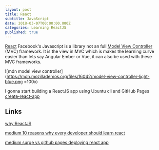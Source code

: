 ```yaml
---
layout: post
title: React
subtitle: JavaScript
date: 2018-03-07T00:00:00.000Z
categories: Learning ReactJS
published: true
---
```


[React](https://reactjs.org/) Facebook's Javascript is a library not an full [Model View Controller](https://developer.mozilla.org/en-US/docs/Web/Apps/Fundamentals/Modern_web_app_architecture/MVC_architecture) (MVC) framework. It is the view in MVC which is makes the learning curve easier than lets say Angular Ember or Vue, it can also be used with these MVC frameworks.

![mdn model view controller](https://mdn.mozillademos.org/files/16042/model-view-controller-light-blue.png =100x)

I gonna start building a ReactJS app using Ubuntu cli and GitHub Pages [create-react-app](https://thewhitefox.github.io/create-react-app/)

## Links

[why ReactJS](https://medium.freecodecamp.org/yes-react-is-taking-over-front-end-development-the-question-is-why-40837af8ab76 "why ReactJS title")

[medium 10 reasons why every developer should learn react](https://medium.com/@cassiozen/10-reasons-why-every-developer-should-learn-react-87fbfef2cb91)

[medium surge vs github pages deploying react app](https://medium.freecodecamp.org/surge-vs-github-pages-deploying-a-create-react-app-project-c0ecbf317089)
